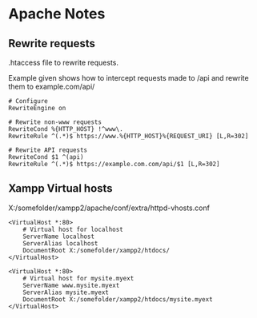 # Apache Notes


## Rewrite requests

.htaccess file to rewrite requests.

Example given shows how to intercept requests made to <host>/api and rewrite them to example.com/api/ 

~~~~
# Configure
RewriteEngine on

# Rewrite non-www requests
RewriteCond %{HTTP_HOST} !^www\.
RewriteRule ^(.*)$ https://www.%{HTTP_HOST}%{REQUEST_URI} [L,R=302]

# Rewrite API requests
RewriteCond $1 ^(api)
RewriteRule ^(.*)$ https://example.com.com/api/$1 [L,R=302]
~~~~

## Xampp Virtual hosts

X:/somefolder/xampp2/apache/conf/extra/httpd-vhosts.conf

~~~~
<VirtualHost *:80>
	# Virtual host for localhost
	ServerName localhost
	ServerAlias localhost
	DocumentRoot X:/somefolder/xampp2/htdocs/
</VirtualHost>

<VirtualHost *:80>
	# Virtual host for mysite.myext
	ServerName www.mysite.myext
	ServerAlias mysite.myext
	DocumentRoot X:/somefolder/xampp2/htdocs/mysite.myext
</VirtualHost>
~~~~

